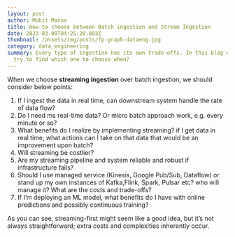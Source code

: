 ```yaml
---
layout: post
author: Mohit Manna
title: How to choose between Batch ingestion and Stream Ingestion
date: 2023-03-09T04:25:20.893Z
thumbnail: /assets/img/posts/fp-graph-dataeng.jpg
category: data_engineering
summary: Every type of ingestion has its own trade-offs. In this blog we will
  try to find which one to choose when?
---
```

When we choose **streaming ingestion** over batch ingestion, we should consider below points:

1. If I ingest the data in real time, can downstream system handle the rate of data flow?
2. Do I need ms real-time data? Or micro batch approach work, e.g. every minute or so?
3. What benefits do I realize by implementing streaming? if I get data in real time, what actions can I take on that data that would be an improvement upon batch?
4. Will streaming be costlier?
5. A﻿re my streaming pipeline and system reliable and robust if infrastructure fails?
6. S﻿hould I use managed service (Kinesis, Google Pub/Sub, Dataflow) or stand up my own instances of Kafka,Flink, Spark, Pulsar etc? who will manage it? What are the costs and trade-offs?
7. If I’m deploying an ML model, what benefits do I have with online predictions and possibly continuous training?



As you can see, streaming-first might seem like a good idea, but it’s not always straightforward; extra costs and complexities inherently occur.